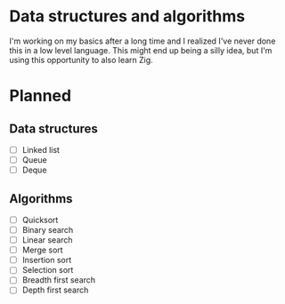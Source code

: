 # Data structures and algorithms

I'm working on my basics after a long time and I realized I've never done this in a low level language. This might end up being a silly idea, but I'm using this opportunity to also learn Zig.

# Planned
## Data structures 
- [ ] Linked list 
- [ ] Queue
- [ ] Deque

## Algorithms 
- [ ] Quicksort
- [ ] Binary search
- [ ] Linear search
- [ ] Merge sort
- [ ] Insertion sort
- [ ] Selection sort
- [ ] Breadth first search
- [ ] Depth first search

